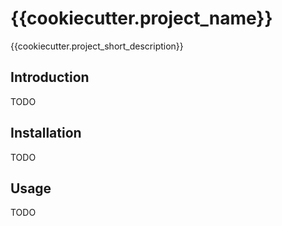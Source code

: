 # {{cookiecutter.project_name}}

{{cookiecutter.project_short_description}}


## Introduction

TODO

## Installation

TODO

## Usage

TODO
